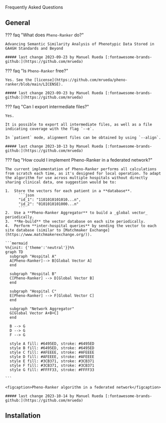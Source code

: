 Frequently Asked Questions

## General

??? faq "What does `Pheno-Ranker` do?"

    Advancing Semantic Similarity Analysis of Phenotypic Data Stored in GA4GH Standards and Beyond

    ##### last change 2023-09-23 by Manuel Rueda [:fontawesome-brands-github:](https://github.com/mrueda)

??? faq "Is `Pheno-Ranker` free?"

    Yes. See the [license](https://github.com/mrueda/pheno-ranker/blob/main/LICENSE).

    ##### last change 2023-09-23 by Manuel Rueda [:fontawesome-brands-github:](https://github.com/mrueda)

??? faq "Can I export intermediate files?"

    Yes.

    It is possible to export all intermediate files, as well as a file indicating coverage with the flag `--e`.

    In `patient` mode, alignment files can be obtained by using `--align`.

    ##### last change 2023-10-13 by Manuel Rueda [:fontawesome-brands-github:](https://github.com/mrueda)

??? faq "How could I implement Pheno-Ranker in a federated network?"
 
    The current implementation of Pheno-Ranker performs all calculations from scratch each time, as it's designed for local operation. To adapt the algorithm for use across multiple hospitals without directly sharing clinical data, one suggestion would be to:

    1.  Store the vectors for each patient in a **database**. 
          ```json
          "id_1": "1101010101010...n",
          "id_2": "0101010101000...n"
          ```
    2.  Use a **Pheno-Ranker Aggregator** to build a _global vector_ periodically.
    3.  **Re-build** the vector database on each site periodically.
    4.  Perform **inter-hospital queries** by sending the vector to each site database (similar to [Matchmaker Exchange](https://www.matchmakerexchange.org/)).

    ```mermaid
    %%{init: {'theme':'neutral'}}%%
    graph TD
      subgraph "Hospital A"
      A[Pheno-Ranker]--> B[Global Vector A]
      end
    
      subgraph "Hospital B"
      C[Pheno-Ranker] --> D[Global Vector B]
      end
    
      subgraph "Hospital C"
      E[Pheno-Ranker] --> F[Global Vector C]
      end
    
      subgraph "Network Aggregator"
      G[Global Vector A+B+C]
      end
    
      B --> G
      D --> G
      F --> G
    
      style A fill: #6495ED, stroke: #6495ED
      style B fill: #6495ED, stroke: #6495ED
      style C fill: #AFEEEE, stroke: #AFEEEE
      style D fill: #AFEEEE, stroke: #AFEEEE
      style E fill: #3CB371, stroke: #3CB371
      style F fill: #3CB371, stroke: #3CB371
      style G fill: #FFFF33, stroke: #FFFF33
    
    ```

    <figcaption>Pheno-Ranker algorithm in a federated network</figcaption>

    ##### last change 2023-10-14 by Manuel Rueda [:fontawesome-brands-github:](https://github.com/mrueda)

## Installation
